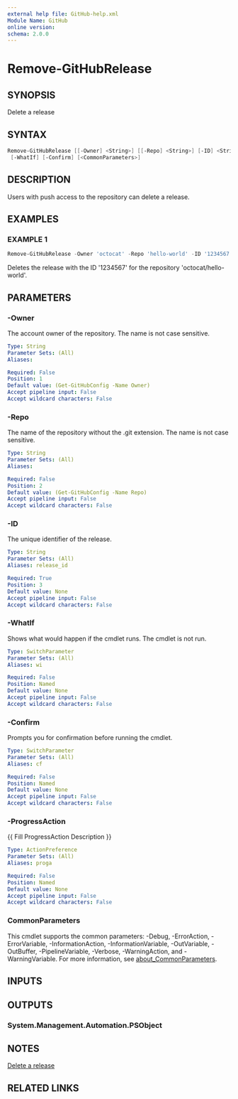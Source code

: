 ```yaml
---
external help file: GitHub-help.xml
Module Name: GitHub
online version:
schema: 2.0.0
---
```


# Remove-GitHubRelease

## SYNOPSIS
Delete a release

## SYNTAX

```powershell
Remove-GitHubRelease [[-Owner] <String>] [[-Repo] <String>] [-ID] <String> [-ProgressAction <ActionPreference>]
 [-WhatIf] [-Confirm] [<CommonParameters>]
```

## DESCRIPTION
Users with push access to the repository can delete a release.

## EXAMPLES

### EXAMPLE 1
```powershell
Remove-GitHubRelease -Owner 'octocat' -Repo 'hello-world' -ID '1234567'
```

Deletes the release with the ID '1234567' for the repository 'octocat/hello-world'.

## PARAMETERS

### -Owner
The account owner of the repository.
The name is not case sensitive.

```yaml
Type: String
Parameter Sets: (All)
Aliases:

Required: False
Position: 1
Default value: (Get-GitHubConfig -Name Owner)
Accept pipeline input: False
Accept wildcard characters: False
```

### -Repo
The name of the repository without the .git extension.
The name is not case sensitive.

```yaml
Type: String
Parameter Sets: (All)
Aliases:

Required: False
Position: 2
Default value: (Get-GitHubConfig -Name Repo)
Accept pipeline input: False
Accept wildcard characters: False
```

### -ID
The unique identifier of the release.

```yaml
Type: String
Parameter Sets: (All)
Aliases: release_id

Required: True
Position: 3
Default value: None
Accept pipeline input: False
Accept wildcard characters: False
```

### -WhatIf
Shows what would happen if the cmdlet runs.
The cmdlet is not run.

```yaml
Type: SwitchParameter
Parameter Sets: (All)
Aliases: wi

Required: False
Position: Named
Default value: None
Accept pipeline input: False
Accept wildcard characters: False
```

### -Confirm
Prompts you for confirmation before running the cmdlet.

```yaml
Type: SwitchParameter
Parameter Sets: (All)
Aliases: cf

Required: False
Position: Named
Default value: None
Accept pipeline input: False
Accept wildcard characters: False
```

### -ProgressAction
{{ Fill ProgressAction Description }}

```yaml
Type: ActionPreference
Parameter Sets: (All)
Aliases: proga

Required: False
Position: Named
Default value: None
Accept pipeline input: False
Accept wildcard characters: False
```

### CommonParameters
This cmdlet supports the common parameters: -Debug, -ErrorAction, -ErrorVariable, -InformationAction, -InformationVariable, -OutVariable, -OutBuffer, -PipelineVariable, -Verbose, -WarningAction, and -WarningVariable. For more information, see [about_CommonParameters](http://go.microsoft.com/fwlink/?LinkID=113216).

## INPUTS

## OUTPUTS

### System.Management.Automation.PSObject
## NOTES
[Delete a release](https://docs.github.com/rest/releases/releases#delete-a-release)

## RELATED LINKS

